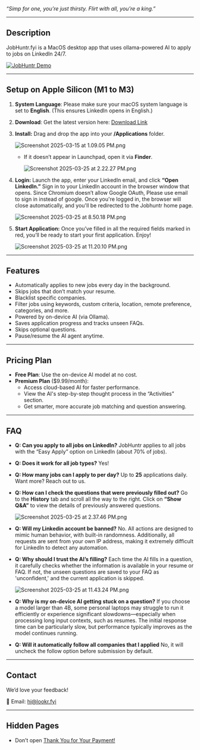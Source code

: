 _“Simp for one, you’re just thirsty. Flirt with all, you’re a king.”_

---

## Description

JobHuntr.fyi is a MacOS desktop app that uses ollama-powered AI to apply to jobs on LinkedIn 24/7.

[![JobHuntr Demo](src/demo.gif)](https://file.notion.so/f/f/e5e10e17-8029-4564-ba10-37f344e3fc89/41d7bb54-f210-4885-b1df-d0856a156b7e/first-demo-added-blur-4k-music.mp4?table=block&id=1c5df946-1ad2-8062-a528-ef6dd8b00bd2&spaceId=e5e10e17-8029-4564-ba10-37f344e3fc89&expirationTimestamp=1743292800000&signature=ZAAuMrkyKBdz_jg1JS6lkNIYEkqZ6bm5XuyWvkeTfKg)

---

## Setup on Apple Silicon (M1 to M3)

1. **System Language**: Please make sure your macOS system language is set to **English**. (This ensures LinkedIn opens in English.)
2. **Download**: Get the latest version here: [Download Link](https://github.com/lookr-fyi/homebrew-jobhuntr/releases/latest/download/JobHuntr.dmg)
3. **Install:** Drag and drop the app into your **/Applications** folder.

   ![Screenshot 2025-03-15 at 1.09.05 PM.png](https://img.notionusercontent.com/s3/prod-files-secure%2Fe5e10e17-8029-4564-ba10-37f344e3fc89%2F50b9441b-1bef-4333-ab86-aec1845893a9%2FScreenshot_2025-03-15_at_1.09.05_PM.png/size/w=500?exp=1743352170&sig=I9NKXeNsa1_c3XACz0meJI4ZG2z4I8TmbEH-ZdNkL7M&id=1b7df946-1ad2-805e-b326-f4c63bf743c1&table=block)

   - If it doesn’t appear in Launchpad, open it via **Finder**.

     ![Screenshot 2025-03-25 at 2.22.27 PM.png](https://img.notionusercontent.com/s3/prod-files-secure%2Fe5e10e17-8029-4564-ba10-37f344e3fc89%2F2e5a06df-18f4-45da-be1b-19541ea18b02%2FScreenshot_2025-03-25_at_2.22.27_PM.png/size/w=500?exp=1743352273&sig=-fcJouwgFTSr79phjYNA0SCJYDrvo8IOfJe0HwjKWDA&id=1c1df946-1ad2-8018-9da0-e20b3e56069a&table=block)

4. **Login:** Launch the app, enter your LinkedIn email, and click **“Open LinkedIn.”** Sign in to your LinkedIn account in the browser window that opens. Since Chromium doesn’t allow Google OAuth, Please use email to sign in instead of google. Once you're logged in, the browser will close automatically, and you'll be redirected to the Jobhuntr home page.

   ![Screenshot 2025-03-25 at 8.50.18 PM.png](https://img.notionusercontent.com/s3/prod-files-secure%2Fe5e10e17-8029-4564-ba10-37f344e3fc89%2F296cbf7d-e24a-4340-9a66-0a0e85092d44%2FScreenshot_2025-03-25_at_8.50.18_PM.png/size/w=500?exp=1743352331&sig=LYlkdFni129j1QzXQOnUza3ZuNnWi7KsOMjkPaJeBDE&id=1c2df946-1ad2-8049-8ebf-d706b30374e7&table=block)

5. **Start Application:** Once you’ve filled in all the required fields marked in red, you’ll be ready to start your first application. Enjoy!

   ![Screenshot 2025-03-25 at 11.20.10 PM.png](https://img.notionusercontent.com/s3/prod-files-secure%2Fe5e10e17-8029-4564-ba10-37f344e3fc89%2F53ef5943-c42b-48d0-ae42-18d953bc8df9%2FScreenshot_2025-03-25_at_11.20.10_PM.png/size/w=500?exp=1743352346&sig=sIqapmZh2tstK2vWgUc5_Pfl0p20fXvrLiQCnn8Tg80&id=1c2df946-1ad2-8086-8a0c-d28a99d76dd5&table=block)

---

## Features

- Automatically applies to new jobs every day in the background.
- Skips jobs that don’t match your resume.
- Blacklist specific companies.
- Filter jobs using keywords, custom criteria, location, remote preference, categories, and more.
- Powered by on-device AI (via Ollama).
- Saves application progress and tracks unseen FAQs.
- Skips optional questions.
- Pause/resume the AI agent anytime.

---

## Pricing Plan

- **Free Plan**: Use the on-device AI model at no cost.
- **Premium Plan** ($9.99/month):
  - Access cloud-based AI for faster performance.
  - View the AI's step-by-step thought process in the “Activities” section.
  - Get smarter, more accurate job matching and question answering.

---

## FAQ

- **Q: Can you apply to all jobs on LinkedIn?**
  JobHuntr applies to all jobs with the “Easy Apply” option on LinkedIn (about 70% of jobs).
- **Q: Does it work for all job types?**
  Yes!
- **Q: How many jobs can I apply to per day?**
  Up to **25** applications daily. Want more? Reach out to us.
- **Q: How can I check the questions that were previously filled out?**
  Go to the **History** tab and scroll all the way to the right. Click on **“Show Q&A”** to view the details of previously answered questions.

  ![Screenshot 2025-03-25 at 2.37.46 PM.png](https://img.notionusercontent.com/s3/prod-files-secure%2Fe5e10e17-8029-4564-ba10-37f344e3fc89%2F446e540f-3e5c-49c6-b0af-fb193a425b6a%2F1d221135-a2b4-40a9-96cc-789cda7873f2.png/size/w=500?exp=1743352515&sig=dmUIQPlUDfnT37d2hpnqq6weFKbsA0dxJ2s_ZysQd5g&id=1c1df946-1ad2-80ee-9d13-daee3982a885&table=block)

- **Q: Will my Linkedin account be banned?**
  No. All actions are designed to mimic human behavior, with built-in randomness. Additionally, all requests are sent from your own IP address, making it extremely difficult for LinkedIn to detect any automation.
- **Q: Why should I trust the AI’s filling?**
  Each time the AI fills in a question, it carefully checks whether the information is available in your resume or FAQ. If not, the unseen questions are saved to your FAQ as 'unconfident,' and the current application is skipped.

  ![Screenshot 2025-03-25 at 11.43.24 PM.png](https://lookrfyi.notion.site/image/attachment%3A38443147-c454-4e9c-a0a8-b2c5ce671772%3AScreenshot_2025-03-25_at_11.43.24_PM.png/size/w=500?table=block&id=1c2df946-1ad2-800f-9a70-d3e4fe8503af&spaceId=e5e10e17-8029-4564-ba10-37f344e3fc89&width=2000&userId=&cache=v2)

- **Q: Why is my on-device AI getting stuck on a question?**
  If you choose a model larger than 4B, some personal laptops may struggle to run it efficiently or experience significant slowdowns—especially when processing long input contexts, such as resumes. The initial response time can be particularly slow, but performance typically improves as the model continues running.
- **Q: Will it automatically follow all companies that I applied**
  No, it will uncheck the follow option before submission by default.

---

## Contact

We’d love your feedback!

📧 Email: hi@lookr.fyi

---

## Hidden Pages

- Don’t open
  [Thank You for Your Payment!](https://www.notion.so/Thank-You-for-Your-Payment-1bfdf9461ad280c083e1dae295703547?pvs=21)
